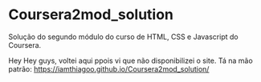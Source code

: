 # Coursera2mod_solution
Solução do segundo módulo do curso de HTML, CSS e Javascript do Coursera.

Hey Hey guys, voltei aqui ppois vi que não disponibilizei o site.
Tá na mão patrão: https://iamthiagoo.github.io/Coursera2mod_solution/
